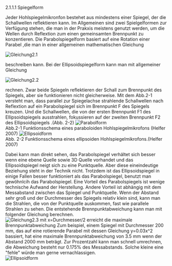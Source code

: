 2.1.1.1
Spiegelform

Jeder Hohlspiegelmikronfon bestehet aus mindestens einer Spiegel, der die Schallwellen reflektieren kann. Im Allgemeinen sind zwei Spielgelformen zur Verfügung stehen, die man in der Prakxis meistens genutzt werden, um die Wellen durch Reflextion zum einen gemeinsamten Brennpunkt zu konzentieren. Die Parabolspiegelform basiert auf eine Rotation einer Parabel ,die man in einer allgemeinen mathematischen Gleichung   

![Gleichung2.1](https://github.com/LMShidi/Hohlspiegelmikrofon/blob/master/Bilder/Gleichung2.1.gif)  

beschreiben kann. Bei der Ellipsoidspiegelform kann man mit allgemeiner Gleichung   

![Gleichung2.2](https://github.com/LMShidi/Hohlspiegelmikrofon/blob/master/Bilder/gelcihung2.2.gif)  

rechnen. Zwar beide Spiegeln reflektieren der Schall zum Brennpunkt des Spiegels, aber sie funktionieren nicht gleicherweise.  Mit dem Abb.2-1 versteht man, dass parallel zur Spiegelachse strahlende Schallwellen nach Reflextion auf ein Parabolspiegel sich im Brennpunkt F des Spiegels kreuzen. Und die Schallwellen, die von der ersten Brennpunkt F1 des Ellipsoidspiegels  ausstrahlen, fokussieren auf der zweiten Brennpunkt F2 des Ellipsoidspiegels .(Abb. 2-2) 
![Parabolform](https://github.com/LMShidi/Hohlspiegelmikrofon/blob/master/Bilder/ABB2-1.png)   
Abb.2-1 Funktionsschema eines paraboloiden Hohlspiegelmikrofons (Helfer 2007)
![Ellipsoidform](https://github.com/LMShidi/Hohlspiegelmikrofon/blob/master/Bilder/ABB2-2.png)   
Abb. 2-2 Funktionsschema eines ellipsoiden Hohlspiegelmikrofons.(Helfer 2007)
  
Dabei kann man direkt sehen, das Parabolspiegel verhältet sich besser wenn eine ebene Quelle sowie 3D Quelle vorhandet und das Ellipsoidspiegel neigt sich zu eine Punktquelle. Aber diese eineindeutige Beziehung steht in der Technik nicht. Trotzdem ist das Ellipsoidspiegel in einige Fallen besser funktioniert als das Parabolspiegel, benutzt man gewöhnlcih das Parabolspiegel. Eine Vorteil des Parabolspiegels ist wenige technische Aufwand der Herstellung. Andere Vorteil ist abhängig mit dem Messabstand zwischen das Spiegel und Punktquelle. Wenn der Abstand sehr groß und der Durchmesser des Spiegels relativ klein sind, kann man die Strahlen, die von der Punktquelle auskommen, fast wie parallele Strahlen zu sehen. Die entstehende Brennpunktabweichung kann man mit folgender Gleichung berechnen.  
![Gleichung2.3](https://github.com/LMShidi/Hohlspiegelmikrofon/blob/master/Bilder/gleichung2.4.gif)     mit x=Durchmesser/2 erreicht die maximale Brennpunktabweichung
Zum beispiel, einem Spiegel mit Durchmesser 200 mm, das auf eine rotierende Parabel mit dessen Gleichung y=0.03x^2 bassiert, hat eine maximale Brennpunktabweichung von 3.5 mm wenn der Abstand 2000 mm beträgt. Zur Prozentzahl kann man schnell umrechnen, die Abweichung besteht nur 0.175% des Messabstands. Solche kleine eine "fehle" würde man gerne vernachlassigen.   
![Ellipsoidform](https://github.com/LMShidi/Hohlspiegelmikrofon/blob/master/Bilder/Abb2-3.png)   

